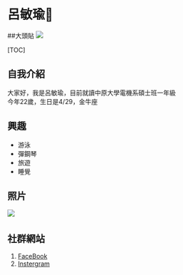 # 呂敏瑜:sparkling_heart:
##大頭貼
![](https://img.xintp.com/c2022/03/17/he2udww1soz.jpg)

[TOC]
## 自我介紹
大家好，我是呂敏瑜，目前就讀中原大學電機系碩士班一年級  
今年22歲，生日是4/29，金牛座
## 興趣
- 游泳
- 彈鋼琴
- 旅遊
- 睡覺

## 照片
![](https://3.bp.blogspot.com/-XtjSN-_lbG0/XMhNjm58oEI/AAAAAAAGenA/14AkI_kSFKgUy8dSG-3HSJrcxcQWI10AgCLcBGAs/s1600/girl-taking-picture%2B%255B2%255D.jpg)
![]()
## 社群網站
1. [FaceBook](https://www.facebook.com/profile.php?id=100084764236899)
2. [Instergram](https://www.instagram.com/zzmimii/)
